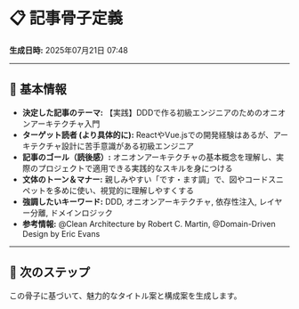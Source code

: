 # 📋 記事骨子定義

**生成日時:** 2025年07月21日 07:48

---

## 🎯 基本情報

* **決定した記事のテーマ:** 【実践】DDDで作る初級エンジニアのためのオニオンアーキテクチャ入門
* **ターゲット読者 (より具体的に):** ReactやVue.jsでの開発経験はあるが、アーキテクチャ設計に苦手意識がある初級エンジニア
* **記事のゴール（読後感）:** オニオンアーキテクチャの基本概念を理解し、実際のプロジェクトで適用できる実践的なスキルを身につける
* **文体のトーン＆マナー:** 親しみやすい「です・ます調」で、図やコードスニペットを多めに使い、視覚的に理解しやすくする
* **強調したいキーワード:** DDD, オニオンアーキテクチャ, 依存性注入, レイヤー分離, ドメインロジック
* **参考情報:** @Clean Architecture by Robert C. Martin, @Domain-Driven Design by Eric Evans

---

## 📝 次のステップ

この骨子に基づいて、魅力的なタイトル案と構成案を生成します。

